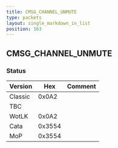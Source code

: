 ```yaml
---
title: CMSG_CHANNEL_UNMUTE
type: packets
layout: single_markdown_in_list
position: 163
---
```


## CMSG_CHANNEL_UNMUTE

### Status

Version    | Hex        | Comment
---------- | ---------- | ---------- 
Classic    | 0x0A2      | 
TBC        |            | 
WotLK      | 0x0A2      | 
Cata       | 0x3554     | 
MoP        | 0x3554     | 